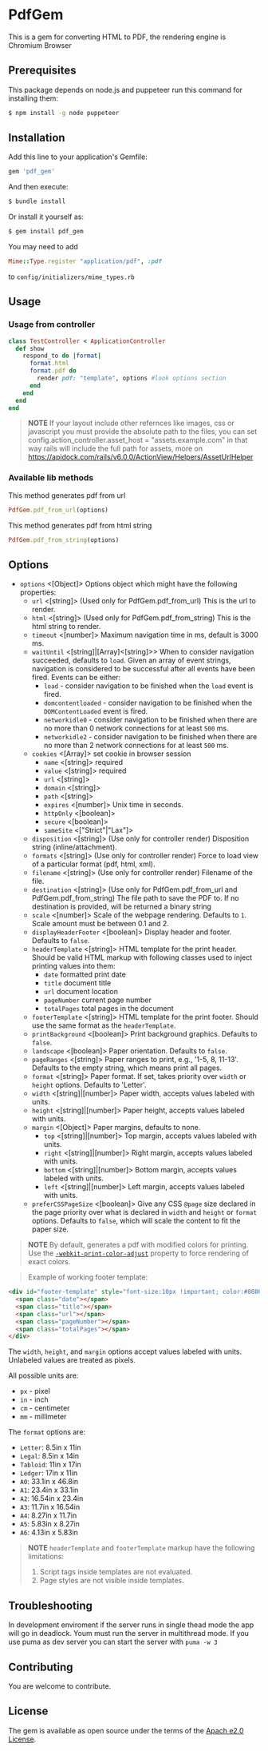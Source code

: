 # PdfGem
This is a gem for converting HTML to PDF, the rendering engine is Chromium Browser

## Prerequisites
This package depends on node.js and puppeteer run this command for installing them:

```bash
$ npm install -g node puppeteer
```

## Installation
Add this line to your application's Gemfile:

```ruby
gem 'pdf_gem'
```

And then execute:
```bash
$ bundle install
```

Or install it yourself as:
```bash
$ gem install pdf_gem
```

You may need to add 
```ruby
Mime::Type.register "application/pdf", :pdf
```
to `config/initializers/mime_types.rb`


## Usage

### Usage from controller 

```ruby
class TestController < ApplicationController
  def show
    respond_to do |format|
      format.html
      format.pdf do
        render pdf: "template", options #look options section
      end
    end
  end
end
```

> **NOTE** If your layout include other refernces like images, css or javascript you must provide the absolute path to the files, you can set config.action_controller.asset_host = "assets.example.com" in that way rails will include the full path for assets, more on https://apidock.com/rails/v6.0.0/ActionView/Helpers/AssetUrlHelper

### Available lib methods


This method generates pdf from url

```ruby
PdfGem.pdf_from_url(options)
```

This method generates pdf from html string
```ruby
PdfGem.pdf_from_string(options)
```


## Options

- `options` <[Object]> Options object which might have the following properties:
  - `url` <[string]> (Used only for PdfGem.pdf_from_url) This is the url to render. 
  - `html` <[string]> (Used only for PdfGem.pdf_from_string) This is the html string to render.
  - `timeout` <[number]> Maximum navigation time in ms, default is 3000 ms.
  - `waitUntil` <[string]|[Array]<[string]>> When to consider navigation succeeded, defaults to `load`. Given an array of event strings, navigation is considered to be successful after all events have been fired. Events can be either:
    - `load` - consider navigation to be finished when the `load` event is fired.
    - `domcontentloaded` - consider navigation to be finished when the `DOMContentLoaded` event is fired.
    - `networkidle0` - consider navigation to be finished when there are no more than 0 network connections for at least `500` ms.
    - `networkidle2` - consider navigation to be finished when there are no more than 2 network connections for at least `500` ms.
  - `cookies` <[Array]> set cookie in browser session
    - `name` <[string]> required
    - `value` <[string]> required
    - `url` <[string]>
    - `domain` <[string]>
    - `path` <[string]>
    - `expires` <[number]> Unix time in seconds.
    - `httpOnly` <[boolean]>
    - `secure` <[boolean]>
    - `sameSite` <["Strict"|"Lax"]>
  - `disposition` <[string]> (Use only for controller render) Disposition string (inline/attachment).
  - `formats` <[string]> (Use only for controller render) Force to load view of a particular format (pdf, html, xml).
  - `filename` <[string]> (Use only for controller render) Filename of the file.
  - `destination` <[string]> (Use only for PdfGem.pdf_from_url and PdfGem.pdf_from_string) The file path to save the PDF to. If no destination is provided, will be returned a binary string
  - `scale` <[number]> Scale of the webpage rendering. Defaults to `1`. Scale amount must be between 0.1 and 2.
  - `displayHeaderFooter` <[boolean]> Display header and footer. Defaults to `false`.
  - `headerTemplate` <[string]> HTML template for the print header. Should be valid HTML markup with following classes used to inject printing values into them:
    - `date` formatted print date
    - `title` document title
    - `url` document location
    - `pageNumber` current page number
    - `totalPages` total pages in the document
  - `footerTemplate` <[string]> HTML template for the print footer. Should use the same format as the `headerTemplate`.
  - `printBackground` <[boolean]> Print background graphics. Defaults to `false`.
  - `landscape` <[boolean]> Paper orientation. Defaults to `false`.
  - `pageRanges` <[string]> Paper ranges to print, e.g., '1-5, 8, 11-13'. Defaults to the empty string, which means print all pages.
  - `format` <[string]> Paper format. If set, takes priority over `width` or `height` options. Defaults to 'Letter'.
  - `width` <[string]|[number]> Paper width, accepts values labeled with units.
  - `height` <[string]|[number]> Paper height, accepts values labeled with units.
  - `margin` <[Object]> Paper margins, defaults to none.
    - `top` <[string]|[number]> Top margin, accepts values labeled with units.
    - `right` <[string]|[number]> Right margin, accepts values labeled with units.
    - `bottom` <[string]|[number]> Bottom margin, accepts values labeled with units.
    - `left` <[string]|[number]> Left margin, accepts values labeled with units.
  - `preferCSSPageSize` <[boolean]> Give any CSS `@page` size declared in the page priority over what is declared in `width` and `height` or `format` options. Defaults to `false`, which will scale the content to fit the paper size.

> **NOTE** By default, generates a pdf with modified colors for printing. Use the [`-webkit-print-color-adjust`](https://developer.mozilla.org/en-US/docs/Web/CSS/-webkit-print-color-adjust) property to force rendering of exact colors.



> Example of working footer template:
```html
<div id="footer-template" style="font-size:10px !important; color:#808080; padding-left:10px">
  <span class="date"></span>
  <span class="title"></span>
  <span class="url"></span>
  <span class="pageNumber"></span>
  <span class="totalPages"></span>
</div>
```

The `width`, `height`, and `margin` options accept values labeled with units. Unlabeled values are treated as pixels.

All possible units are:
- `px` - pixel
- `in` - inch
- `cm` - centimeter
- `mm` - millimeter

The `format` options are:
- `Letter`: 8.5in x 11in
- `Legal`: 8.5in x 14in
- `Tabloid`: 11in x 17in
- `Ledger`: 17in x 11in
- `A0`: 33.1in x 46.8in
- `A1`: 23.4in x 33.1in
- `A2`: 16.54in x 23.4in
- `A3`: 11.7in x 16.54in
- `A4`: 8.27in x 11.7in
- `A5`: 5.83in x 8.27in
- `A6`: 4.13in x 5.83in

> **NOTE** `headerTemplate` and `footerTemplate` markup have the following limitations:
> 1. Script tags inside templates are not evaluated.
> 2. Page styles are not visible inside templates.

## Troubleshooting
In development enviroment if the server runs in single thead mode the app will go in deadlock. Youm must run the server in multithread mode. If you use puma as dev server you can start the server with `puma -w 3`

## Contributing
You are welcome to contribute.

## License
The gem is available as open source under the terms of the [Apach e2.0 License](https://opensource.org/licenses/Apache-2.0).
